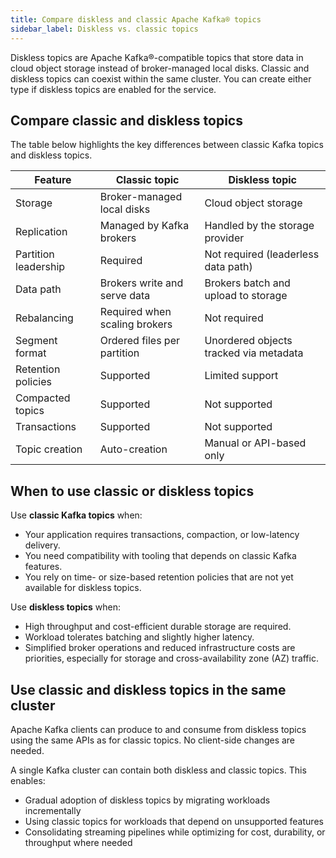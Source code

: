 ```yaml
---
title: Compare diskless and classic Apache Kafka® topics
sidebar_label: Diskless vs. classic topics
---
```


Diskless topics are Apache Kafka®-compatible topics that store data in cloud object storage instead of broker-managed local disks.
Classic and diskless topics can coexist within the same cluster. You can create
either type if diskless topics are enabled for the service.

## Compare classic and diskless topics

The table below highlights the key differences between classic Kafka topics and
diskless topics.

| Feature                  | Classic topic              | Diskless topic                                       |
|--------------------------|----------------------------------|-----------------------------------------------------|
| Storage                  | Broker-managed local disks       | Cloud object storage                                |
| Replication              | Managed by Kafka brokers         | Handled by the storage provider                     |
| Partition leadership     | Required                         | Not required (leaderless data path)                 |
| Data path                | Brokers write and serve data     | Brokers batch and upload to storage                 |
| Rebalancing              | Required when scaling brokers    | Not required                                        |
| Segment format           | Ordered files per partition      | Unordered objects tracked via metadata              |
| Retention policies       | Supported                        | Limited support                |
| Compacted topics         | Supported                        | Not supported                                   |
| Transactions             | Supported                        | Not supported                                    |
| Topic creation           | Auto-creation           | Manual or API-based only                            |

## When to use classic or diskless topics

Use **classic Kafka topics** when:

- Your application requires transactions, compaction, or low-latency delivery.
- You need compatibility with tooling that depends on classic Kafka features.
- You rely on time- or size-based retention policies that are not yet available for
  diskless topics.

Use **diskless topics** when:

- High throughput and cost-efficient durable storage are required.
- Workload tolerates batching and slightly higher latency.
- Simplified broker operations and reduced infrastructure costs are priorities,
  especially for storage and cross-availability zone (AZ) traffic.

## Use classic and diskless topics in the same cluster

Apache Kafka clients can produce to and consume from diskless topics using the same APIs
as for classic topics. No client-side changes are needed.

A single Kafka cluster can contain both diskless and classic topics. This enables:

- Gradual adoption of diskless topics by migrating workloads incrementally
- Using classic topics for workloads that depend on unsupported features
- Consolidating streaming pipelines while optimizing for cost, durability, or
  throughput where needed

